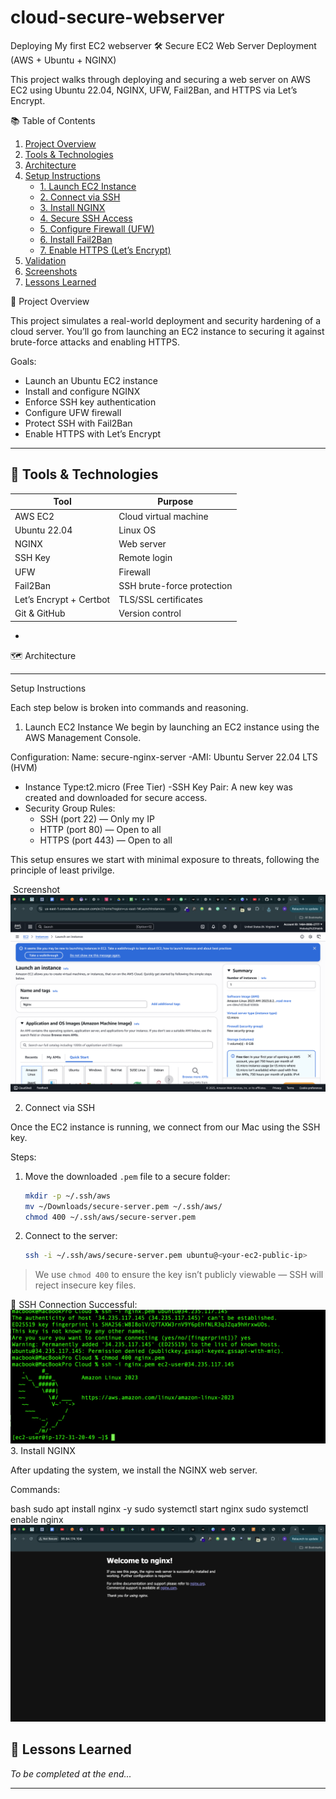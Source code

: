 # cloud-secure-webserver
Deploying My first EC2 webserver
🛠️ Secure EC2 Web Server Deployment (AWS + Ubuntu + NGINX)

This project walks through deploying and securing a web server on AWS EC2 using Ubuntu 22.04, NGINX, UFW, Fail2Ban, and HTTPS via Let’s Encrypt.


 📚 Table of Contents

1. [Project Overview](#project-overview)
2. [Tools & Technologies](#tools--technologies)
3. [Architecture](#architecture)
4. [Setup Instructions](#setup-instructions)
    - [1. Launch EC2 Instance](#1-launch-ec2-instance)
    - [2. Connect via SSH](#2-connect-via-ssh)
    - [3. Install NGINX](#3-install-nginx)
    - [4. Secure SSH Access](#4-secure-ssh-access)
    - [5. Configure Firewall (UFW)](#5-configure-firewall-ufw)
    - [6. Install Fail2Ban](#6-install-fail2ban)
    - [7. Enable HTTPS (Let’s Encrypt)](#7-enable-https-lets-encrypt)
5. [Validation](#validation)
6. [Screenshots](#screenshots)
7. [Lessons Learned](#lessons-learned)



 🧠 Project Overview

This project simulates a real-world deployment and security hardening of a cloud server. You’ll go from launching an EC2 instance to securing it against brute-force attacks and enabling HTTPS.

Goals:
- Launch an Ubuntu EC2 instance
- Install and configure NGINX
- Enforce SSH key authentication
- Configure UFW firewall
- Protect SSH with Fail2Ban
- Enable HTTPS with Let’s Encrypt

---

## 🧰 Tools & Technologies

| Tool | Purpose |
|------|---------|
| AWS EC2 | Cloud virtual machine |
| Ubuntu 22.04 | Linux OS |
| NGINX | Web server |
| SSH Key | Remote login |
| UFW | Firewall |
| Fail2Ban | SSH brute-force protection |
| Let’s Encrypt + Certbot | TLS/SSL certificates |
| Git & GitHub | Version control |

-

 🗺️ Architecture


---

 Setup Instructions

Each step below is broken into commands and reasoning.

1. Launch EC2 Instance
We begin by launching an EC2 instance using the AWS Management Console.

Configuration:
Name: secure-nginx-server
-AMI: Ubuntu Server 22.04 LTS (HVM)
- Instance Type:t2.micro (Free Tier)
-SSH Key Pair: A new key was created and downloaded for secure access.
- Security Group Rules:
  - SSH (port 22) — Only my IP
  - HTTP (port 80) — Open to all
  - HTTPS (port 443) — Open to all

This setup ensures we start with minimal exposure to threats, following the principle of least privilge.


️ Screenshot
![Screenshots](screenshots/Image1.png)


2. Connect via SSH

Once the EC2 instance is running, we connect from our Mac using the SSH key.

 Steps:

1. Move the downloaded `.pem` file to a secure folder:
    ```bash
    mkdir -p ~/.ssh/aws
    mv ~/Downloads/secure-server.pem ~/.ssh/aws/
    chmod 400 ~/.ssh/aws/secure-server.pem
    ```

2. Connect to the server:
    ```bash
    ssh -i ~/.ssh/aws/secure-server.pem ubuntu@<your-ec2-public-ip>
    ```

> We use `chmod 400` to ensure the key isn’t publicly viewable — SSH will reject insecure key files.

 📸 SSH Connection Successful:
![Screenshots](screenshots/Image2.png)
3. Install NGINX

After updating the system, we install the NGINX web server.

Commands:

bash
sudo apt install nginx -y
sudo systemctl start nginx
sudo systemctl enable nginx
![Screenshots](screenshots/Image3.png)


## 📘 Lessons Learned

_To be completed at the end..._

---

